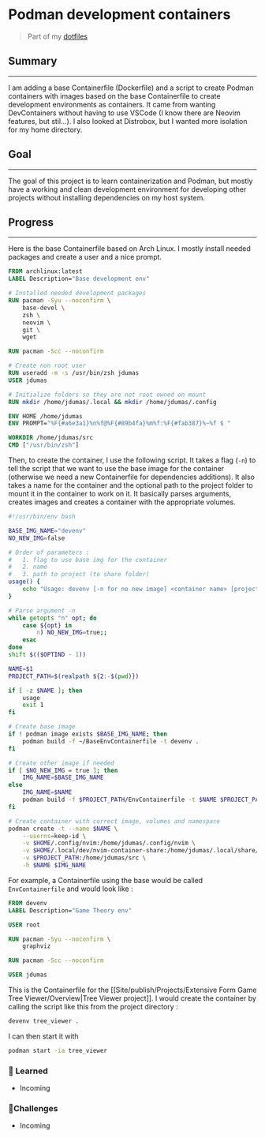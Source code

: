 # Podman development containers
> Part of my [dotfiles](https://github.com/j-dumas/dotfiles)

## Summary
---
I am adding a base Containerfile (Dockerfile) and a script to create Podman containers with images based on the base Containerfile to create development environments as containers.
It came from wanting DevContainers without having to use VSCode (I know there are Neovim features, but stil...). 
I also looked at Distrobox, but I wanted more isolation for my home directory.

## Goal
---
The goal of this project is to learn containerization and Podman, but mostly have a working and clean development environment for developing other projects without installing dependencies on my host system.

## Progress
---
Here is the base Containerfile based on Arch Linux.
I mostly install needed packages and create a user and a nice prompt.
```Dockerfile
FROM archlinux:latest 
LABEL Description="Base development env" 

# Installed needed development packages
RUN pacman -Syu --noconfirm \
    base-devel \
    zsh \
    neovim \
    git \
    wget 

RUN pacman -Scc --noconfirm 

# Create non root user
RUN useradd -m -s /usr/bin/zsh jdumas
USER jdumas

# Initialize folders so they are not root owned on mount
RUN mkdir /home/jdumas/.local && mkdir /home/jdumas/.config

ENV HOME /home/jdumas
ENV PROMPT="%F{#a6e3a1}%n%f@%F{#89b4fa}%m%f:%F{#fab387}%~%f $ "

WORKDIR /home/jdumas/src
CMD ["/usr/bin/zsh"]
```

Then, to create the container, I use the following script.
It takes a flag (`-n`) to tell the script that we want to use the base image for the container (otherwise we need a new Containerfile for dependencies additions).
It also takes a name for the container and the optional path to the project folder to mount it in the container to work on it.
It basically parses arguments, creates images and creates a container with the appropriate volumes.
```bash
#!/usr/bin/env bash

BASE_IMG_NAME="devenv"
NO_NEW_IMG=false

# Order of parameters :
#   1. flag to use base img for the container
#   2. name
#   3. path to project (to share folder)
usage() {
    echo "Usage: devenv [-n for no new image] <container name> [project path]"
}

# Parse argument -n
while getopts "n" opt; do 
    case ${opt} in 
        n) NO_NEW_IMG=true;;
    esac
done
shift $(($OPTIND - 1))

NAME=$1
PROJECT_PATH=$(realpath ${2:-$(pwd)})

if [ -z $NAME ]; then
    usage
    exit 1
fi

# Create base image
if ! podman image exists $BASE_IMG_NAME; then
    podman build -f ~/BaseEnvContainerfile -t devenv .
fi

# Create other image if needed
if [ $NO_NEW_IMG = true ]; then
    IMG_NAME=$BASE_IMG_NAME
else 
    IMG_NAME=$NAME
    podman build -f $PROJECT_PATH/EnvContainerfile -t $NAME $PROJECT_PATH
fi

# Create container with correct image, volumes and namespace
podman create -t --name $NAME \
    --userns=keep-id \
    -v $HOME/.config/nvim:/home/jdumas/.config/nvim \
    -v $HOME/.local/dev/nvim-container-share:/home/jdumas/.local/share/nvim \
    -v $PROJECT_PATH:/home/jdumas/src \
    -h $NAME $IMG_NAME
```

For example, a Containerfile using the base would be called `EnvContainerfile` and would look like :
```Dockerfile
FROM devenv
LABEL Description="Game Theory env"

USER root

RUN pacman -Syu --noconfirm \
    graphviz

RUN pacman -Scc --noconfirm 

USER jdumas
```

This is the Containerfile for the [[Site/publish/Projects/Extensive Form Game Tree Viewer/Overview|Tree Viewer project]].
I would create the container by calling the script like this from the project directory :
```bash
devenv tree_viewer .
```

I can then start it with
```bash
podman start -ia tree_viewer
```

### 📌 Learned 
- Incoming

### 🎯Challenges
- Incoming

